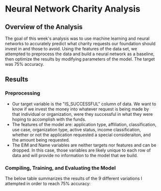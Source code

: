 # Neural Network Charity Analysis

## Overview of the Analysis
The goal of this week's analysis was to use machine learning and neural networks to accurately predict what charity requests our foundation should invest in and those to avoid.  Using the features of the data set, we attempted to preprocess the data and build a neural network as a baseline, then optimize the results by modifying parameters of the model.  The target was 75% accuracy.

## Results

### Preprocessing
- Our target variable is the "IS_SUCCESSFUL" column of data.  We want to know if we invest the money into whatever request is being made by that individual or organization, were they successful in what they were hoping to accomplish with the funds.
- The features of the model are: application type, affiliation, classification, use case, organization type, active status, income classification, whether or not the application requested a special consideraiton, and the amount being requested.
- The EIM and Name variables are neither targets nor features and can be dropped.  In this case, those variables are likely unique to each row of data and will provide no information to the model that we build.

### Compiling, Training, and Evaluating the Model

The below table summarizes the results of the 9 different variations I attempted in order to reach 75% accuracy:

